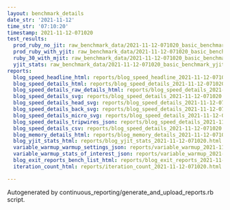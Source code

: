 ```yaml
---
layout: benchmark_details
date_str: '2021-11-12'
time_str: '07:10:20'
timestamp: 2021-11-12-071020
test_results:
  prod_ruby_no_jit: raw_benchmark_data/2021-11-12-071020_basic_benchmark_prod_ruby_no_jit.json
  prod_ruby_with_yjit: raw_benchmark_data/2021-11-12-071020_basic_benchmark_prod_ruby_with_yjit.json
  ruby_30_with_mjit: raw_benchmark_data/2021-11-12-071020_basic_benchmark_ruby_30_with_mjit.json
  yjit_stats: raw_benchmark_data/2021-11-12-071020_basic_benchmark_yjit_stats.json
reports:
  blog_speed_headline_html: reports/blog_speed_headline_2021-11-12-071020.html
  blog_speed_details_html: reports/blog_speed_details_2021-11-12-071020.html
  blog_speed_details_raw_details_html: reports/blog_speed_details_2021-11-12-071020.raw_details.html
  blog_speed_details_svg: reports/blog_speed_details_2021-11-12-071020.svg
  blog_speed_details_head_svg: reports/blog_speed_details_2021-11-12-071020.head.svg
  blog_speed_details_back_svg: reports/blog_speed_details_2021-11-12-071020.back.svg
  blog_speed_details_micro_svg: reports/blog_speed_details_2021-11-12-071020.micro.svg
  blog_speed_details_tripwires_json: reports/blog_speed_details_2021-11-12-071020.tripwires.json
  blog_speed_details_csv: reports/blog_speed_details_2021-11-12-071020.csv
  blog_memory_details_html: reports/blog_memory_details_2021-11-12-071020.html
  blog_yjit_stats_html: reports/blog_yjit_stats_2021-11-12-071020.html
  variable_warmup_warmup_settings_json: reports/variable_warmup_2021-11-12-071020.warmup_settings.json
  variable_warmup_stats_of_interest_json: reports/variable_warmup_2021-11-12-071020.stats_of_interest.json
  blog_exit_reports_bench_list_html: reports/blog_exit_reports_2021-11-12-071020.bench_list.html
  iteration_count_html: reports/iteration_count_2021-11-12-071020.html

---
```

Autogenerated by continuous_reporting/generate_and_upload_reports.rb script.
